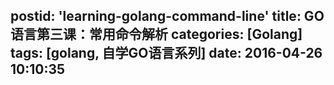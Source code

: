 postid: 'learning-golang-command-line'
title: GO语言第三课：常用命令解析
categories: [Golang]
tags: [golang, 自学GO语言系列]
date: 2016-04-26 10:10:35
---


